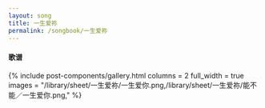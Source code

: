 ```yaml
---
layout: song
title: 一生爱祢
permalink: /songbook/一生爱祢
---
```


#### 歌谱

{% include post-components/gallery.html
    columns = 2
    full_width = true
    images = "/library/sheet/一生爱祢/一生爱你.png,/library/sheet/一生爱祢/能不能／一生爱你.png,"
%}
